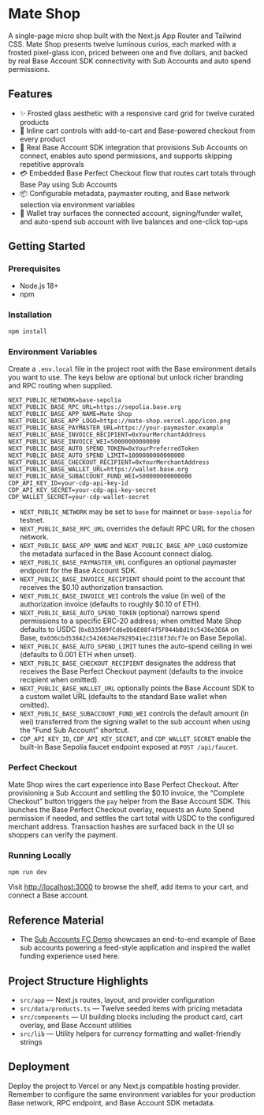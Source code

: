 # Mate Shop

A single-page micro shop built with the Next.js App Router and Tailwind CSS. Mate Shop presents twelve luminous curios, each marked with a frosted pixel-glass icon, priced between one and five dollars, and backed by real Base Account SDK connectivity with Sub Accounts and auto spend permissions.

## Features

- ✨ Frosted glass aesthetic with a responsive card grid for twelve curated products
- 👜 Inline cart controls with add-to-cart and Base-powered checkout from every product
- 🧊 Real Base Account SDK integration that provisions Sub Accounts on connect, enables auto spend permissions, and supports skipping repetitive approvals
- 💳 Embedded Base Perfect Checkout flow that routes cart totals through Base Pay using Sub Accounts
- 📦 Configurable metadata, paymaster routing, and Base network selection via environment variables
- 💼 Wallet tray surfaces the connected account, signing/funder wallet, and auto-spend sub account with live balances and one-click top-ups

## Getting Started

### Prerequisites

- Node.js 18+
- npm

### Installation

```bash
npm install
```

### Environment Variables

Create a `.env.local` file in the project root with the Base environment details you want to use. The keys below are optional but unlock richer branding and RPC routing when supplied.

```env
NEXT_PUBLIC_NETWORK=base-sepolia
NEXT_PUBLIC_BASE_RPC_URL=https://sepolia.base.org
NEXT_PUBLIC_BASE_APP_NAME=Mate Shop
NEXT_PUBLIC_BASE_APP_LOGO=https://mate-shop.vercel.app/icon.png
NEXT_PUBLIC_BASE_PAYMASTER_URL=https://your-paymaster.example
NEXT_PUBLIC_BASE_INVOICE_RECIPIENT=0xYourMerchantAddress
NEXT_PUBLIC_BASE_INVOICE_WEI=50000000000000
NEXT_PUBLIC_BASE_AUTO_SPEND_TOKEN=0xYourPreferredToken
NEXT_PUBLIC_BASE_AUTO_SPEND_LIMIT=1000000000000000
NEXT_PUBLIC_BASE_CHECKOUT_RECIPIENT=0xYourMerchantAddress
NEXT_PUBLIC_BASE_WALLET_URL=https://wallet.base.org
NEXT_PUBLIC_BASE_SUBACCOUNT_FUND_WEI=500000000000000
CDP_API_KEY_ID=your-cdp-api-key-id
CDP_API_KEY_SECRET=your-cdp-api-key-secret
CDP_WALLET_SECRET=your-cdp-wallet-secret
```

- `NEXT_PUBLIC_NETWORK` may be set to `base` for mainnet or `base-sepolia` for testnet.
- `NEXT_PUBLIC_BASE_RPC_URL` overrides the default RPC URL for the chosen network.
- `NEXT_PUBLIC_BASE_APP_NAME` and `NEXT_PUBLIC_BASE_APP_LOGO` customize the metadata surfaced in the Base Account connect dialog.
- `NEXT_PUBLIC_BASE_PAYMASTER_URL` configures an optional paymaster endpoint for the Base Account SDK.
- `NEXT_PUBLIC_BASE_INVOICE_RECIPIENT` should point to the account that receives the $0.10 authorization transaction.
- `NEXT_PUBLIC_BASE_INVOICE_WEI` controls the value (in wei) of the authorization invoice (defaults to roughly $0.10 of ETH).
- `NEXT_PUBLIC_BASE_AUTO_SPEND_TOKEN` (optional) narrows spend permissions to a specific ERC-20 address; when omitted Mate Shop defaults to USDC (`0x833589fCd6eDb6E08f4f5F044bBd19c5436e3E6A` on Base, `0x036cbd53842c5426634e7929541ec2318f3dcf7e` on Base Sepolia).
- `NEXT_PUBLIC_BASE_AUTO_SPEND_LIMIT` tunes the auto-spend ceiling in wei (defaults to 0.001 ETH when unset).
- `NEXT_PUBLIC_BASE_CHECKOUT_RECIPIENT` designates the address that receives the Base Perfect Checkout payment (defaults to the invoice recipient when omitted).
- `NEXT_PUBLIC_BASE_WALLET_URL` optionally points the Base Account SDK to a custom wallet URL (defaults to the standard Base wallet when omitted).
- `NEXT_PUBLIC_BASE_SUBACCOUNT_FUND_WEI` controls the default amount (in wei) transferred from the signing wallet to the sub account when using the “Fund Sub Account” shortcut.
- `CDP_API_KEY_ID`, `CDP_API_KEY_SECRET`, and `CDP_WALLET_SECRET` enable the built-in Base Sepolia faucet endpoint exposed at `POST /api/faucet`.

### Perfect Checkout

Mate Shop wires the cart experience into Base Perfect Checkout. After provisioning a Sub Account and settling the $0.10 invoice, the “Complete Checkout” button triggers the `pay` helper from the Base Account SDK. This launches the Base Perfect Checkout overlay, requests an Auto Spend permission if needed, and settles the cart total with USDC to the configured merchant address. Transaction hashes are surfaced back in the UI so shoppers can verify the payment.

### Running Locally

```bash
npm run dev
```

Visit [http://localhost:3000](http://localhost:3000) to browse the shelf, add items to your cart, and connect a Base account.

## Reference Material

- The [Sub Accounts FC Demo](https://github.com/stephancill/sub-accounts-fc-demo) showcases an end-to-end example of Base sub accounts powering a feed-style application and inspired the wallet funding experience used here.

## Project Structure Highlights

- `src/app` — Next.js routes, layout, and provider configuration
- `src/data/products.ts` — Twelve seeded items with pricing metadata
- `src/components` — UI building blocks including the product card, cart overlay, and Base Account utilities
- `src/lib` — Utility helpers for currency formatting and wallet-friendly strings

## Deployment

Deploy the project to Vercel or any Next.js compatible hosting provider. Remember to configure the same environment variables for your production Base network, RPC endpoint, and Base Account SDK metadata.
